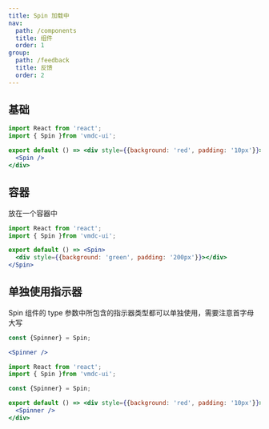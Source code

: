 ```yaml
---
title: Spin 加载中
nav:
  path: /components
  title: 组件
  order: 1
group:
  path: /feedback
  title: 反馈
  order: 2
---
```


## 基础

```jsx
import React from 'react';
import { Spin }from 'vmdc-ui';

export default () => <div style={{background: 'red', padding: '10px'}}>
  <Spin />
</div>
```

## 容器

放在一个容器中

```jsx
import React from 'react';
import { Spin }from 'vmdc-ui';

export default () => <Spin>
  <div style={{background: 'green', padding: '200px'}}></div>
</Spin>
```

## 单独使用指示器

<Alert type="info">
  Spin 组件的 type 参数中所包含的指示器类型都可以单独使用，需要注意首字母大写
</Alert>

```jsx | pure
const {Spinner} = Spin;

<Spinner />
```

```jsx
import React from 'react';
import { Spin }from 'vmdc-ui';

const {Spinner} = Spin;

export default () => <div style={{background: 'red', padding: '10px'}}>
  <Spinner />
</div>
```

<API src="./Spin.tsx" />